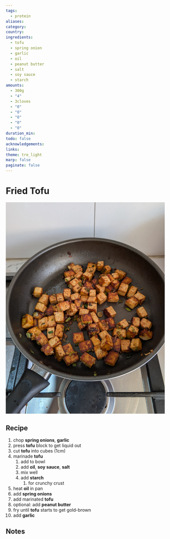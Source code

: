 ```yaml
---
tags:
  - protein
aliases: 
category: 
country: 
ingredients:
  - tofu
  - spring onion
  - garlic
  - oil
  - peanut butter
  - salt
  - soy sauce
  - starch
amounts:
  - 300g
  - "4"
  - 3cloves
  - "0"
  - "0"
  - "0"
  - "0"
  - "0"
duration_min: 
todo: false
acknowledgements: 
links: 
theme: tre_light
marp: false
paginate: false
---
```



# Fried Tofu
![bg right](../gfx/PXL_20250413_031138428.jpg)
## Recipe
1. chop **spring onions**, **garlic**
2. press **tofu** block to get liquid out
3. cut **tofu** into cubes (1cm)
4. marinade **tofu**
	1. add to bowl
	2. add **oil**, **soy sauce**, **salt**
	3. mix well
	4. add **starch**
		1. for crunchy crust
5. heat **oil** in pan
6. add **spring onions**
7. add marinated **tofu**
8. optional: add **peanut butter**
9. fry until **tofu**  starts to get gold-brown
10. add **garlic**

## Notes

